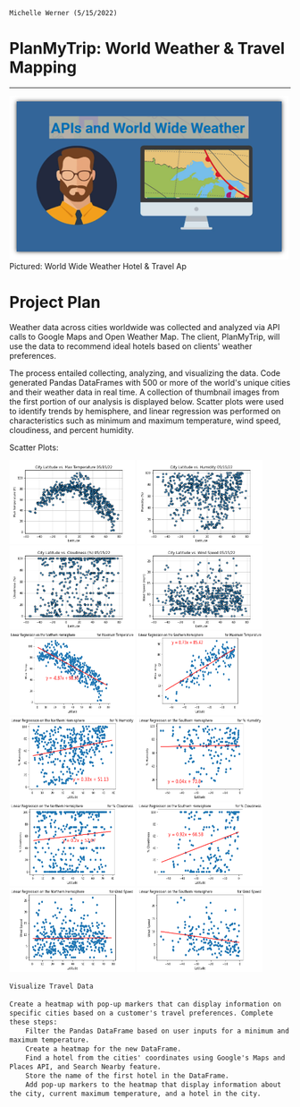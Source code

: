                                                                                            Michelle Werner (5/15/2022)
# PlanMyTrip: World Weather & Travel Mapping
---

<!--![alt](resources/___.png)-->
<img src="https://github.com/miwermi/world-weather-analysis/blob/main/weather_data/www_apis.png" width="500" height="293" alt ="graphic: World Wide Weather">
Pictured: World Wide Weather Hotel & Travel Ap

# Project Plan
Weather data across cities worldwide was collected and analyzed via API calls to Google Maps and Open Weather Map. The client, PlanMyTrip, will use the data to recommend ideal hotels based on clients' weather preferences.

The process entailed collecting, analyzing, and visualizing the data. Code generated Pandas DataFrames with 500 or more of the world's unique cities and their weather data in real time. A collection of thumbnail images from the first portion of our analysis is displayed below. Scatter plots were used to identify trends by hemisphere, and linear regression was performed on characteristics such as minimum and maximum temperature, wind speed, cloudiness, and percent humidity.

Scatter Plots:

<img src="https://github.com/miwermi/world-weather-analysis/blob/main/weather_data/Fig1.png" width="225" height="150" alt ="graphic: "> <img src="https://github.com/miwermi/world-weather-analysis/blob/main/weather_data/Fig2.png" width="225" height="150" alt ="graphic: "> <img src="https://github.com/miwermi/world-weather-analysis/blob/main/weather_data/Fig3.png" width="225" height="150" alt ="graphic: "> <img src="https://github.com/miwermi/world-weather-analysis/blob/main/weather_data/Fig4.png" width="225" height="150" alt ="graphic: "> <img src="https://github.com/miwermi/world-weather-analysis/blob/main/weather_data/Fig5.png" width="225" height="150" alt ="graphic: "> <img src="https://github.com/miwermi/world-weather-analysis/blob/main/weather_data/Fig6.png" width="225" height="150" alt ="graphic: "> <img src="https://github.com/miwermi/world-weather-analysis/blob/main/weather_data/Fig7.png" width="225" height="150" alt ="graphic: "> <img src="https://github.com/miwermi/world-weather-analysis/blob/main/weather_data/Fig8.png" width="225" height="150" alt ="graphic: "> <img src="https://github.com/miwermi/world-weather-analysis/blob/main/weather_data/Fig9.png" width="225" height="150" alt ="graphic: "> <img src="https://github.com/miwermi/world-weather-analysis/blob/main/weather_data/Fig10.png" width="225" height="150" alt ="graphic: "> <img src="https://github.com/miwermi/world-weather-analysis/blob/main/weather_data/Fig11.png" width="225" height="150" alt ="graphic: "> <img src="https://github.com/miwermi/world-weather-analysis/blob/main/weather_data/Fig12.png" width="225" height="150" alt ="graphic: ">

    Visualize Travel Data

    Create a heatmap with pop-up markers that can display information on specific cities based on a customer's travel preferences. Complete these steps:
        Filter the Pandas DataFrame based on user inputs for a minimum and maximum temperature.
        Create a heatmap for the new DataFrame.
        Find a hotel from the cities' coordinates using Google's Maps and Places API, and Search Nearby feature.
        Store the name of the first hotel in the DataFrame.
        Add pop-up markers to the heatmap that display information about the city, current maximum temperature, and a hotel in the city.

